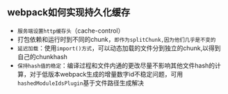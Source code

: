 ## webpack如何实现持久化缓存

- `服务端设置http缓存头`（cache-control）
- 打包依赖和运行时到不同的chunk，`即作为splitChunk,因为他们几乎是不变的`
- `延迟加载`：使用`import()方式`，可以动态加载的文件分到独立的chunk,以得到自己的chunkhash
- `保持hash值的稳定`：编译过程和文件内通的更改尽量不影响其他文件hash的计算，对于低版本webpack生成的增量数字id不稳定问题，可用`hashedModuleIdsPlugin`基于文件路径生成解决


